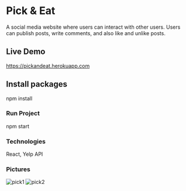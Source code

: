 # Pick & Eat  

A social media website where users can interact with other users. Users can publish posts, write comments, and also like and unlike posts. 

## Live Demo
https://pickandeat.herokuapp.com

## Install packages 

npm install 

### Run Project 

npm start

### Technologies 
React, Yelp API

### Pictures 

![pick1](https://user-images.githubusercontent.com/24450230/75837105-d8f81700-5d91-11ea-8c48-61bfeade3046.jpg)
![pick2](https://user-images.githubusercontent.com/24450230/75837109-db5a7100-5d91-11ea-9571-28cf480583d4.jpg)


